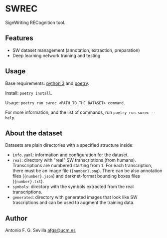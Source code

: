 # SWREC

SignWriting RECognition tool.

## Features

- SW dataset management (annotation, extraction, preparation)
- Deep learning network training and testing

## Usage

Base requirements: [python 3] and [poetry].

Install: `poetry install`.

Usage: `poetry run swrec <PATH_TO_THE_DATASET> command`.

For more information, and the list of commands, run `poetry run swrec --help`.

## About the dataset

Datasets are plain directories with a specified structure inside:

- `info.yaml`: information and configuration for the dataset.
- `real`: directory with "real" SW transcriptions (from humans). Transcriptions
  are numbered starting from `1`. For each transcription, there must be an image
  file (`{number}.png`). There can be also annotation files (`{number}.json`)
  and darknet-format bounding boxes files (`{number}.txt`).
- `symbols`: directory with the symbols extracted from the real transcriptions.
- `generated`: directory with generated images that look like SW trascriptions
  and can be used to augment the training data.

## Author

Antonio F. G. Sevilla <afgs@ucm.es>


[python 3]: https://www.python.org/
[poetry]: https://python-poetry.org/
